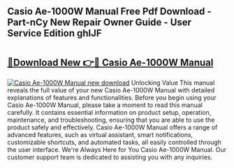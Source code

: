 ## Casio Ae-1000W Manual Free Pdf Download - Part-nCy New Repair Owner Guide - User Service Edition ghIJF

# <h2><a href="http://bc28097.oget.top/?id=Casio+Ae-1000W+Manual">🔗Download New 👉🔴 Casio Ae-1000W Manual</a></h2>

[![Casio Ae-1000W Manual new download](https://i.imgur.com/5g1atiW.png)](http://bc28097.oget.top/?id=Casio+Ae-1000W+Manual)
Unlocking Value This manual reveals the full value of your new Casio Ae-1000W Manual with detailed explanations of features and functionalities. Before you begin using your Casio Ae-1000W Manual, please take a moment to read this manual carefully. It contains essential information on product setup, operation, maintenance, and troubleshooting, ensuring that you are able to use the product safely and effectively. Casio Ae-1000W Manual offers a range of advanced features, such as virtual assistant, smart notifications, customizable shortcuts, and automated tasks, all easily controlled through the user interface. We're Always Here for You Casio Ae-1000W Manual. Our customer support team is dedicated to assisting you with any inquiries.

